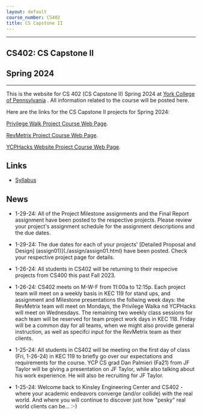 ```yaml
---
layout: default
course_number: CS402
title: CS Capstone II
---
```


--- --- --- --- --- --- --- --- --- --- --- --- --- --- --- --- --- --- --- --- --- --- --- ---

## CS402: CS Capstone II

## Spring 2024

--- --- --- --- --- --- --- --- --- --- --- --- --- --- --- --- --- --- --- --- --- --- --- ---

This is the website for CS 402 (CS Capstone II) Spring 2024 at [York College of Pennsylvania](http://www.ycp.edu) .  All information related to the course will be posted here.

Here are the links for the CS Capstone II projects for Spring 2024:

[Privilege Walk Project Course Web Page](./projects/Privilege-Walk-Project/index.html).

[RevMetrix Project Course Web Page](./projects/RevMetrix-Project/index.html).

[YCPHacks Website Project Course Web Page](./projects/YCPHacks-Website-Project/index.html).


## Links

* [Syllabus](syllabus.html)

## News
<!-- Commenting out News until it's needed - and the dates could change, anyway

* 11-28-23: Assignment 7 (Final Peer Evals) - The Final Peer Eval forms will be sent out to each team immediately after their respective final presentations.  The due dates are - Privilege Walk: Noon, Wednesday, 12-6-23; YCPHacks: Noon, Friday, 12-8-23; RevMetrix: Noon, Sunday, 12-10-23.

* 11-28-23: Our end-of-semester celebration dinner will be on Tuesday, 12-5-23 starting at 6:30pm at Stone Grille & Taphouse, 204 St. Charles Way, York, PA 17402.  Please let us know if you do NOT plan on attending.

* 11-28-23: Assignment 7 (Final Report) due by Noon in your respective Google Team Folders - Privilege Walk: Noon, Wednesday, 12-6-23; YCPHacks: Noon, Friday, 12-8-23; RevMetrix: Noon, Sunday, 12-10-23

* 11-26-23: Posted two examples of integrated, multi-team final presentations (look under [Assignment 7 Final Presentation](./assign/assign07.html)).  Also posted several examples of final technical reports (look under [Assignment 7 Final Report](./assign/finalreport.html)).

* 11-26-23: Assignment 7 (Draft Technical Report): due by Noon in your respective Google Team Folders - Privilege Walk: Noon, Wednesday, 11-29-23; YCPHacks: Noon, Friday, 12-1-23; RevMetrix: Noon, Sunday 12-3-23

* 11-10-23: Milestone 3 Final Presentations: Privilege Walk, Friday, 12-1-23 (in class); YCPHacks, Monday, 12-4-23 (in class); RevMetrix: Wednesday, 12-6-23 (in KEC 119 during the Final Exam period, 8:00 to 10:00).

* 11-10-23: There will be no status updates the week following Thanksgiving Break (the last week of classes).  Monday, 11-27-23 and Wednesday, 11-29-23 will be team work days.  Friday, 12-1-23 will be the Privilege Walk Final Presentation.

* 11-5-23: Due to overwhelming participation at YCPHacks this weekend, CS Capstone is cancelled for Monday, 11-6-23.

* 11-1-23: Milestone 2 Presentations: Privilege Walk, Wednesday, 11-8-23; RevMetrix, Friday, 11-10-23; YCPHacks, Monday, 11-13-23.

* 10-18-23: Mid-semester Peer Evals are due by Noon two days after your respective project's Milestone 1 presentation.  Privilege Walk: Wednesday, by Noon on 10-25-23; YCPHacks: Friday, by Noon on 10-27-23; RevMetrix: Sunday, by Noon on 10-29-23.  We will send the peer evaluation forms out via email after your respective presentations.

* 10-18-23: Milestone 1 Presentations: Privilege Walk, Monday, 10-23-23; YCPHacks, Wednesday, 10-25-23; RevMetrix, Friday 10-27-23.

-->

* 1-29-24: All of the Project Milestone assignments and the Final Report assignment have been posted to the respective projects.  Please review your project's assignment schedule for the assignment descriptions and the due dates.

* 1-29-24: The due dates for each of your projects' [Detailed Proposal and Design] (assign01)](./assign/assign01.html) have been posted.  Check your respective project page for details.

* 1-26-24: All students in CS402 will be returning to their respecive projects from CS400 this past Fall 2023.

* 1-26-24: CS402 meets on M-W-F from 11:00a to 12:15p.  Each project team will meet on a weekly basis in KEC 119 for stand ups, and assignment and Milestone presentations the follwing week days: the RevMetrix team will meet on Mondays, the Privilege Walka nd YCPHacks will meet on Wednesdays.  The remaining two weekly class sessions for each team will be reserved for team project work days in KEC 118.  Friday will be a common day for all teams, when we might also provide general instruction, as well as specifci input for the RevMetrix team as their clients.

* 1-25-24: All students in CS402 will be meeting on the first day of class (Fri, 1-26-24) in KEC 119 to briefly go over our expectations and requirements for the course.  YCP CS grad Dan Palmieri (Fa21) from JF Taylor will be giving a presentation on JF Taylor, while also talking about his work experience.  He will also be recruiting for JF Taylor. 

* 1-25-24: Welcome back to Kinsley Engineering Center and CS402 - where your academic endeavors converge (and/or collide) with the real world.  And where you will continue to discover just how "pesky" real world clients can be... :-)
